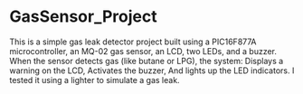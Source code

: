 # GasSensor_Project
This is a simple gas leak detector project built using a PIC16F877A microcontroller, an MQ-02 gas sensor, an LCD, two LEDs, and a buzzer.  When the sensor detects gas (like butane or LPG), the system:  Displays a warning on the LCD,  Activates the buzzer,  And lights up the LED indicators.  I tested it using a lighter to simulate a gas leak.
